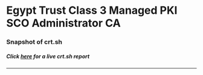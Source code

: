 # Egypt Trust Class 3 Managed PKI SCO Administrator CA
### Snapshot of crt.sh
##### Click [here](https://crt.sh/?q=7ABD72A323C9D179C722564F4E27A51DD4AFD24006B38A40CE918B94960BCF18) for a live crt.sh report

---
